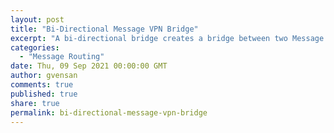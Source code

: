 ```yaml
---
layout: post
title: "Bi-Directional Message VPN Bridge"
excerpt: "A bi-directional bridge creates a bridge between two Message VPNs; where the local Message VPN of the uni-directional bridge is the remote Message VPN that the new bridge links to, and the remote Message VPN that the uni-directional bridge links to is the local Message VPN of the new bridge link."
categories:
  - "Message Routing"
date: Thu, 09 Sep 2021 00:00:00 GMT
author: gvensan
comments: true
published: true
share: true
permalink: bi-directional-message-vpn-bridge
---
```

